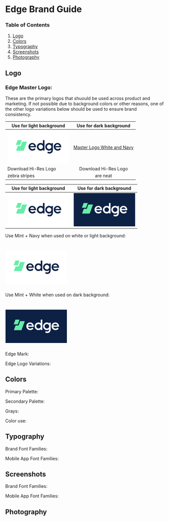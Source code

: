 # Edge Brand Guide

### Table of Contents
1. [Logo](#logo)
2. [Colors](#colors)
3. [Typography](#typography)
4. [Screenshots](#screenshots)
5. [Photography](#photography)

## Logo

### Edge Master Logo:
These are the primary logos that shuould be used across product and marketing. If not possible due to background colors or other reasons, one of the other logo variations below should be used to ensure brand consistency.

| Use for light background | Use for dark background |
| ------------- |:-------------:|
| ![Master Logo Mint and Navy](https://github.com/Reipun/waffle-beans/blob/master/Edge_MasterLogo_LightBg.png) | [Master Logo White and Navy](https://github.com/Reipun/waffle-beans/blob/master/Edge_MasterLogo_DarkBg.png) |
| Download Hi-Res Logo | Download Hi-Res Logo |
| zebra stripes | are neat      |


| Use for light background | Use for dark background |
| ------------- |:-------------:|
| ![Master Logo Mint and Navy](https://github.com/Reipun/waffle-beans/blob/master/Edge_MasterLogo_LightBg.png)       | ![Master Logo White and Navy](https://github.com/Reipun/waffle-beans/blob/master/Edge_MasterLogo_DarkBg.png) | Download Hi-Res Logo | Download Hi-Res Logo   |


Use Mint + Navy when used on white or light background:
# ![Master Logo Mint and Navy](https://github.com/Reipun/waffle-beans/blob/master/Edge_MasterLogo_LightBg.png) 

Use Mint + White when used on dark background:
# ![Master Logo White and Navy](https://github.com/Reipun/waffle-beans/blob/master/Edge_MasterLogo_DarkBg.png)

Edge Mark:


Edge Logo Variations:


## Colors

Primary Palette:


Secondary Palette:


Grays:


Color use:


## Typography

Brand Font Families:


Mobile App Font Families:



## Screenshots

Brand Font Families:


Mobile App Font Families:


## Photography





